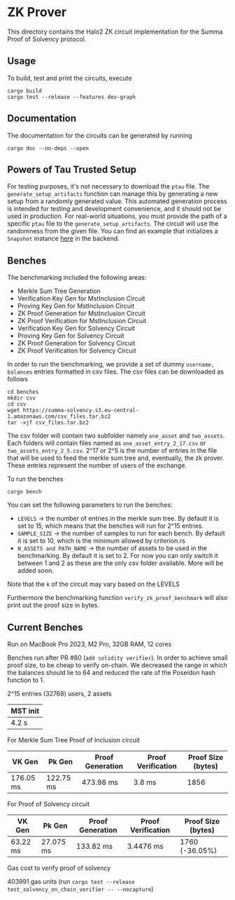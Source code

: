 # ZK Prover

This directory contains the Halo2 ZK circuit implementation for the Summa Proof of Solvency protocol. 

## Usage

To build, test and print the circuits, execute

```
cargo build
cargo test --release --features dev-graph
```
## Documentation 

The documentation for the circuits can be generated by running 

```
cargo doc --no-deps --open
```

## Powers of Tau Trusted Setup 

For testing purposes, it's not necessary to download the `ptau` file. The `generate_setup_artifacts` function can manage this by generating a new setup from a randomly generated value. This automated generation process is intended for testing and development convenience, and it should not be used in production.
For real-world situations, you must provide the path of a specific `ptau` file to the `generate_setup_artifacts`. The circuit will use the randomness from the given file. You can find an example that initializes a `Snapshot` instance [here](https://github.com/summa-dev/summa-solvency/blob/11d4fce5d18f6175804aa792fc9fc5ac27bf5c00/backend/src/apis/snapshot.rs#L115-L116) in the backend.

## Benches 

The benchmarking included the following areas:

- Merkle Sum Tree Generation 
- Verification Key Gen for MstInclusion Circuit
- Proving Key Gen for MstInclusion Circuit
- ZK Proof Generation for MstInclusion Circuit
- ZK Proof Verification for MstInclusion Circuit
- Verification Key Gen for Solvency Circuit
- Proving Key Gen for Solvency Circuit
- ZK Proof Generation for Solvency Circuit
- ZK Proof Verification for Solvency Circuit

In order to run the benchmarking, we provide a set of dummy `username, balances` entries formatted in csv files. The csv files can be downloaded as follows 

``` 
cd benches
mkdir csv
cd csv 
wget https://summa-solvency.s3.eu-central-1.amazonaws.com/csv_files.tar.bz2
tar -xjf csv_files.tar.bz2
```

The csv folder will contain two subfolder namely `one_asset` and `two_assets`. Each folders will contain files named as `one_asset_entry_2_17.csv` or `two_assets_entry_2_5.csv`. 2^17 or 2^5 is the number of entries in the file that will be used to feed the merkle sum tree and, eventually, the zk prover. These entries represent the number of users of the exchange.

To run the benches 

`cargo bench` 

You can set the following parameters to run the benches:

- `LEVELS` -> the number of entries in the merkle sum tree. By default it is set to 15, which means that the benches will run for 2^15 entries.
- `SAMPLE_SIZE` -> the number of samples to run for each bench. By default it is set to 10, which is the minimum allowed by criterion.rs
- `N_ASSETS and PATH_NAME` -> the number of assets to be used in the benchmarking. By default it is set to 2. For now you can only switch it between 1 and 2 as these are the only csv folder available. More will be added soon.

Note that the `k` of the circuit may vary based on the LEVELS

Furthermore the benchmarking function `verify_zk_proof_benchmark` will also print out the proof size in bytes.

## Current Benches

Run on MacBook Pro 2023, M2 Pro, 32GB RAM, 12 cores

Benches run after PR #80 (`add solidity verifier`). In order to achieve small proof size, to be cheap to verify on-chain. We decreased the range in which the balances should lie to 64 and reduced the rate of the Poseidon hash function to 1. 

2^15 entries (32768) users, 2 assets

| MST init     |
| --------     |
| 4.2 s        |

For Merkle Sum Tree Proof of Inclusion circuit

| VK Gen             | Pk Gen              | Proof Generation    | Proof Verification  | Proof Size (bytes) |
| ------------------ | ------------------- | ------------------- | ------------------- | ------------------ |
| 176.05 ms          | 122.75 ms           | 473.98 ms           | 3.8 ms              | 1856               |

For Proof of Solvency circuit

| VK Gen               | Pk Gen    | Proof Generation | Proof Verification | Proof Size (bytes) |
| ------               | ------    | ---------------- | ------------------ | ------------------ |
| 63.22 ms             | 27.075 ms |    133.82 ms     |    3.4476 ms       | 1760 (-36.05%)     |

Gas cost to verify proof of solvency 

403991 gas units (run `cargo test --release test_solvency_on_chain_verifier -- --nocapture`)


